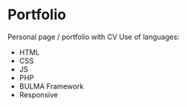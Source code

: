 # Portfolio

Personal page / portfolio with CV
Use of languages:

- HTML
- CSS
- JS
- PHP
- BULMA Framework
- Responsive